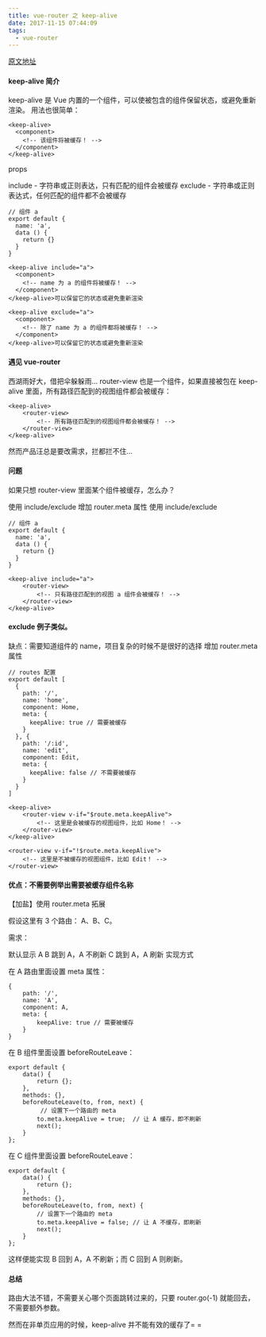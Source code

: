 ```yaml
---
title: vue-router 之 keep-alive
date: 2017-11-15 07:44:09
tags:
  - vue-router
---
```


[原文地址](http://blog.csdn.net/zgrkaka/article/details/73480947?locationNum=1&fps=1)

#### keep-alive 简介

keep-alive 是 Vue 内置的一个组件，可以使被包含的组件保留状态，或避免重新渲染。
用法也很简单：

```
<keep-alive>
  <component>
    <!-- 该组件将被缓存！ -->
  </component>
</keep-alive>
```

props

include - 字符串或正则表达，只有匹配的组件会被缓存
exclude - 字符串或正则表达式，任何匹配的组件都不会被缓存

```
// 组件 a
export default {
  name: 'a',
  data () {
    return {}
  }
}
```

```
<keep-alive include="a">
  <component>
    <!-- name 为 a 的组件将被缓存！ -->
  </component>
</keep-alive>可以保留它的状态或避免重新渲染
```

```
<keep-alive exclude="a">
  <component>
    <!-- 除了 name 为 a 的组件都将被缓存！ -->
  </component>
</keep-alive>可以保留它的状态或避免重新渲染
```

#### 遇见 vue-router

西湖雨好大，借把伞躲躲雨...
router-view 也是一个组件，如果直接被包在 keep-alive 里面，所有路径匹配到的视图组件都会被缓存：

```
<keep-alive>
    <router-view>
        <!-- 所有路径匹配到的视图组件都会被缓存！ -->
    </router-view>
</keep-alive>
```

然而产品汪总是要改需求，拦都拦不住...

#### 问题

如果只想 router-view 里面某个组件被缓存，怎么办？

使用 include/exclude
增加 router.meta 属性
使用 include/exclude

```
// 组件 a
export default {
  name: 'a',
  data () {
    return {}
  }
}
```

```
<keep-alive include="a">
    <router-view>
        <!-- 只有路径匹配到的视图 a 组件会被缓存！ -->
    </router-view>
</keep-alive>
```

#### exclude 例子类似。

缺点：需要知道组件的 name，项目复杂的时候不是很好的选择
增加 router.meta 属性

```
// routes 配置
export default [
  {
    path: '/',
    name: 'home',
    component: Home,
    meta: {
      keepAlive: true // 需要被缓存
    }
  }, {
    path: '/:id',
    name: 'edit',
    component: Edit,
    meta: {
      keepAlive: false // 不需要被缓存
    }
  }
]
```

```
<keep-alive>
    <router-view v-if="$route.meta.keepAlive">
        <!-- 这里是会被缓存的视图组件，比如 Home！ -->
    </router-view>
</keep-alive>
```

```
<router-view v-if="!$route.meta.keepAlive">
    <!-- 这里是不被缓存的视图组件，比如 Edit！ -->
</router-view>
```

#### 优点：不需要例举出需要被缓存组件名称

【加盐】使用 router.meta 拓展

假设这里有 3 个路由： A、B、C。

需求：

默认显示 A
B 跳到 A，A 不刷新
C 跳到 A，A 刷新
实现方式

在 A 路由里面设置 meta 属性：

```
{
    path: '/',
    name: 'A',
    component: A,
    meta: {
        keepAlive: true // 需要被缓存
    }
}
```

在 B 组件里面设置 beforeRouteLeave：

```
export default {
    data() {
        return {};
    },
    methods: {},
    beforeRouteLeave(to, from, next) {
         // 设置下一个路由的 meta
        to.meta.keepAlive = true;  // 让 A 缓存，即不刷新
        next();
    }
};
```

在 C 组件里面设置 beforeRouteLeave：

```
export default {
    data() {
        return {};
    },
    methods: {},
    beforeRouteLeave(to, from, next) {
        // 设置下一个路由的 meta
        to.meta.keepAlive = false; // 让 A 不缓存，即刷新
        next();
    }
};
```

这样便能实现 B 回到 A，A 不刷新；而 C 回到 A 则刷新。

#### 总结

路由大法不错，不需要关心哪个页面跳转过来的，只要 router.go(-1) 就能回去，不需要额外参数。

然而在非单页应用的时候，keep-alive 并不能有效的缓存了= =
